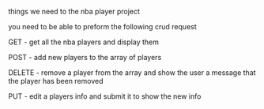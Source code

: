 things we need to the nba player project

you need to be able to preform the following crud request

GET - get all the nba players and display them



POST - add new players to the array of players

DELETE - remove a player from the array and show the user a message that the player has been removed

PUT - edit a players info and submit it to show the new info
